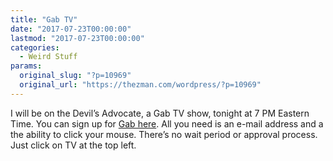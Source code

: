 ```yaml
---
title: "Gab TV"
date: "2017-07-23T00:00:00"
lastmod: "2017-07-23T00:00:00"
categories:
  - Weird Stuff
params:
  original_slug: "?p=10969"
  original_url: "https://thezman.com/wordpress/?p=10969"
---
```


I will be on the Devil’s Advocate, a Gab TV show, tonight at 7 PM
Eastern Time. You can sign up for
<a href="https://gab.ai/" rel="noopener" target="_blank">Gab here</a>.
All you need is an e-mail address and a the ability to click your mouse.
There’s no wait period or approval process. Just click on TV at the top
left.
